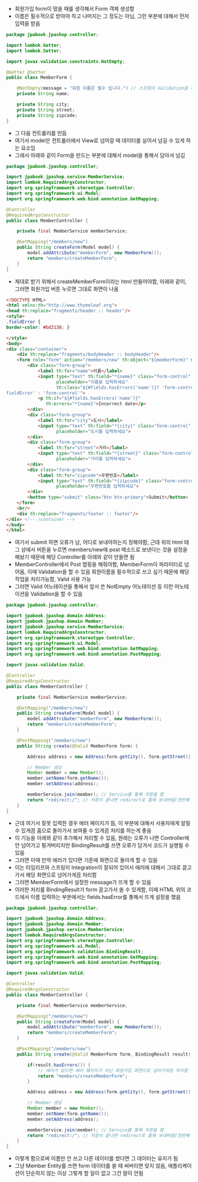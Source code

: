 - 회원가입 form이 떴을 때를 생각해서 Form 객체 생성함
- 이름은 필수적으로 받아야 하고 나머지는 그 정도는 아님, 그런 부분에 대해서 먼저 입력을 받음

```java
package jpabook.jpashop.controller;

import lombok.Getter;
import lombok.Setter;

import javax.validation.constraints.NotEmpty;

@Getter @Setter
public class MemberForm {

    @NotEmpty(message = "회원 이름은 필수 입니다.") // 스프링이 Validation을 해 줌, 값이 비어있으면 오류가 남
    private String name;

    private String city;
    private String street;
    private String zipcode;
}
```

- 그 다음 컨트롤러를 만듬
- 여기서 model은 컨트롤러에서 View로 넘어갈 때 데이터를 실어서 넘길 수 있게 하는 요소임
- 그래서 아래와 같이 Form을 만드는 부분에 대해서 model을 통해서 담아서 넘김

```java
package jpabook.jpashop.controller;

import jpabook.jpashop.service.MemberService;
import lombok.RequiredArgsConstructor;
import org.springframework.stereotype.Controller;
import org.springframework.ui.Model;
import org.springframework.web.bind.annotation.GetMapping;

@Controller
@RequiredArgsConstructor
public class MemberController {

    private final MemberService memberService;

    @GetMapping("/members/new")
    public String createForm(Model model) {
        model.addAttribute("memberForm", new MemberForm());
        return "members/createMemberForm";
    }
}
```

- 제대로 받기 위해서 createMemberForm이라는 html 만들어야함, 아래와 같이, 그러면 회원가입 버튼 누르면 그대로 화면이 나옴

```html
<!DOCTYPE HTML>
<html xmlns:th="http://www.thymeleaf.org">
<head th:replace="fragments/header :: header"/>
<style>
.fieldError {
border-color: #bd2130; }

</style>
<body>
<div class="container">
    <div th:replace="fragments/bodyHeader :: bodyHeader"/>
    <form role="form" action="/members/new" th:object="${memberForm}" method="post">
        <div class="form-group">
            <label th:for="name">이름</label>
            <input type="text" th:field="*{name}" class="form-control"
                   placeholder="이름을 입력하세요"
                   th:class="${#fields.hasErrors('name')}? 'form-control
fieldError' : 'form-control'">
            <p th:if="${#fields.hasErrors('name')}"
               th:errors="*{name}">Incorrect date</p>
        </div>
        <div class="form-group">
            <label th:for="city">도시</label>
            <input type="text" th:field="*{city}" class="form-control"
                   placeholder="도시를 입력하세요">
        </div>
        <div class="form-group">
            <label th:for="street">거리</label>
            <input type="text" th:field="*{street}" class="form-control"
                   placeholder="거리를 입력하세요">
        </div>
        <div class="form-group">
            <label th:for="zipcode">우편번호</label>
            <input type="text" th:field="*{zipcode}" class="form-control"
                   placeholder="우편번호를 입력하세요">
        </div>
        <button type="submit" class="btn btn-primary">Submit</button>
    </form>
    <br/>
    <div th:replace="fragments/footer :: footer"/>
</div> <!-- /container -->
</body>
</html>
```

- 여기서 submit 하면 오류가 남, 어디로 보내야하는지 정해야함, 근데 위의 html 태그 상에서 버튼을 누르면 members/new에 post 메소드로 보낸다는 것을 설정을 해놨기 때문에 해당 Controller를 아래와 같이 만들면 됨
- MemberController에서 Post 맵핑을 해줘야함, MemberForm이 파라미터로 넘어옴, 이때 Validation을 할 수 있음 회원이름을 필수적으로 쓰고 싶기 때문에 해당 작업을 처리가능함, Valid 사용 가능
- 그러면 Valid 어노테이션을 통해서 앞서 쓴 NotEmpty 어노테이션 등 이런 어노테이션을 Validation을 할 수 있음

```java
package jpabook.jpashop.controller;

import jpabook.jpashop.domain.Address;
import jpabook.jpashop.domain.Member;
import jpabook.jpashop.service.MemberService;
import lombok.RequiredArgsConstructor;
import org.springframework.stereotype.Controller;
import org.springframework.ui.Model;
import org.springframework.web.bind.annotation.GetMapping;
import org.springframework.web.bind.annotation.PostMapping;

import javax.validation.Valid;

@Controller
@RequiredArgsConstructor
public class MemberController {

    private final MemberService memberService;

    @GetMapping("/members/new")
    public String createForm(Model model) {
        model.addAttribute("memberForm", new MemberForm());
        return "members/createMemberForm";
    }

    @PostMapping("/members/new")
    public String create(@Valid MemberForm form) {

        Address address = new Address(form.getCity(), form.getStreet(), form.getZipcode()); // form에서 불러와서 Address 객체 생성

        // Member 생성
        Member member = new Member();
        member.setName(form.getName());
        member.setAddress(address);

        memberService.join(member); // Service를 통해 저장을 함
        return "redirect:/"; // 저장이 끝나면 redirect로 홈에 보내버림(첫번째 페이지로 넘어감)
    }
}
```

- 근데 여기서 잘못 입력한 경우 에러 페이지가 뜸, 이 부분에 대해서 사용자에게 알릴 수 있게끔 홈으로 돌아가서 보여줄 수 있게끔 처리를 하는게 좋음
- 이 기능을 아래와 같이 추가해서 처리할 수 있음, 원래는 오류가 나면 Controller에 안 넘어가고 튕겨버리지만 BindingResult를 쓰면 오류가 담겨서 코드가 실행될 수 있음
- 그러면 이때 만약 에러가 있다면 기존에 화면으로 돌아게 할 수 있음
- 이는 타임리프와 스프링이 Integration이 잘되어 있어서 에러에 대해서 그대로 끌고가서 해당 화면으로 넘어가게끔 처리함
- 그러면 MemberForm에서 설정한 message가 뜨게 할 수 있음
- 이러한 처리를 BindingResult가 form 끌고가서 쓸 수 있게함, 이때 HTML 위의 코드에서 이름 입력하는 부분에서는 fields.hasError를 통해서 뜨게 설정을 했음

```java
package jpabook.jpashop.controller;

import jpabook.jpashop.domain.Address;
import jpabook.jpashop.domain.Member;
import jpabook.jpashop.service.MemberService;
import lombok.RequiredArgsConstructor;
import org.springframework.stereotype.Controller;
import org.springframework.ui.Model;
import org.springframework.validation.BindingResult;
import org.springframework.web.bind.annotation.GetMapping;
import org.springframework.web.bind.annotation.PostMapping;

import javax.validation.Valid;

@Controller
@RequiredArgsConstructor
public class MemberController {

    private final MemberService memberService;

    @GetMapping("/members/new")
    public String createForm(Model model) {
        model.addAttribute("memberForm", new MemberForm());
        return "members/createMemberForm";
    }

    @PostMapping("/members/new")
    public String create(@Valid MemberForm form, BindingResult result) {

        if(result.hasErrors()) {
            // 에러가 있으면 에러 페이지가 아닌 회원가입 화면으로 넘어가게끔 처리함
            return "members/createMemberForm";
        }

        Address address = new Address(form.getCity(), form.getStreet(), form.getZipcode()); // form에서 불러와서 Address 객체 생성

        // Member 생성
        Member member = new Member();
        member.setName(form.getName());
        member.setAddress(address);

        memberService.join(member); // Service를 통해 저장을 함
        return "redirect:/"; // 저장이 끝나면 redirect로 홈에 보내버림(첫번째 페이지로 넘어감)
    }
}
```

- 이렇게 함으로써 이름만 안 쓰고 다른 데이터를 썼다면 그 데이터는 유지가 됨
- 그냥 Member Entity를 쓰면 form 데이터를 쓸 때 써버리면 맞지 않음, 애플리케이션이 단순하지 않는 이상 그렇게 할 일이 없고 그건 말이 안됨